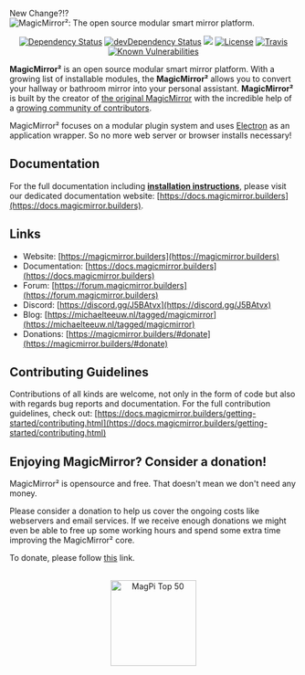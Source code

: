 New Change?!?
![MagicMirror²: The open source modular smart mirror platform. ](.github/header.png)

<p align="center">
	<a href="https://david-dm.org/MichMich/MagicMirror"><img src="https://david-dm.org/MichMich/MagicMirror.svg" alt="Dependency Status"></a>
	<a href="https://david-dm.org/MichMich/MagicMirror#info=devDependencies"><img src="https://david-dm.org/MichMich/MagicMirror/dev-status.svg" alt="devDependency Status"></a>
	<a href="https://bestpractices.coreinfrastructure.org/projects/347"><img src="https://bestpractices.coreinfrastructure.org/projects/347/badge"></a>
	<a href="http://choosealicense.com/licenses/mit"><img src="https://img.shields.io/badge/license-MIT-blue.svg" alt="License"></a>
	<a href="https://travis-ci.com/MichMich/MagicMirror"><img src="https://travis-ci.com/MichMich/MagicMirror.svg" alt="Travis"></a>
	<a href="https://snyk.io/test/github/MichMich/MagicMirror"><img src="https://snyk.io/test/github/MichMich/MagicMirror/badge.svg" alt="Known Vulnerabilities" data-canonical-src="https://snyk.io/test/github/MichMich/MagicMirror" style="max-width:100%;"></a>
</p>

**MagicMirror²** is an open source modular smart mirror platform. With a growing list of installable modules, the **MagicMirror²** allows you to convert your hallway or bathroom mirror into your personal assistant. **MagicMirror²** is built by the creator of [the original MagicMirror](http://michaelteeuw.nl/tagged/magicmirror) with the incredible help of a [growing community of contributors](https://github.com/MichMich/MagicMirror/graphs/contributors).

MagicMirror² focuses on a modular plugin system and uses [Electron](http://electron.atom.io/) as an application wrapper. So no more web server or browser installs necessary!

## Documentation
For the full documentation including **[installation instructions](https://docs.magicmirror.builders/getting-started/installation.html)**, please visit our dedicated documentation website: [https://docs.magicmirror.builders](https://docs.magicmirror.builders).

## Links
- Website: [https://magicmirror.builders](https://magicmirror.builders)
- Documentation: [https://docs.magicmirror.builders](https://docs.magicmirror.builders)
- Forum: [https://forum.magicmirror.builders](https://forum.magicmirror.builders)
- Discord: [https://discord.gg/J5BAtvx](https://discord.gg/J5BAtvx)
- Blog: [https://michaelteeuw.nl/tagged/magicmirror](https://michaelteeuw.nl/tagged/magicmirror)
- Donations: [https://magicmirror.builders/#donate](https://magicmirror.builders/#donate)

## Contributing Guidelines

Contributions of all kinds are welcome, not only in the form of code but also with regards bug reports and documentation. For the full contribution guidelines, check out: [https://docs.magicmirror.builders/getting-started/contributing.html](https://docs.magicmirror.builders/getting-started/contributing.html)


## Enjoying MagicMirror? Consider a donation!

MagicMirror² is opensource and free. That doesn't mean we don't need any money.

Please consider a donation to help us cover the ongoing costs like webservers and email services.
If we receive enough donations we might even be able to free up some working hours and spend some extra time improving the MagicMirror² core.

To donate, please follow [this](https://www.paypal.com/cgi-bin/webscr?cmd=_s-xclick&hosted_button_id=G5D8E9MR5DTD2&source=url) link.

<p align="center">
<br>
	<a href="https://forum.magicmirror.builders/topic/728/magicmirror-is-voted-number-1-in-the-magpi-top-50"><img src="https://magicmirror.builders/img/magpi-best-watermark-custom.png" width="150" alt="MagPi Top 50"></a>
</p>

